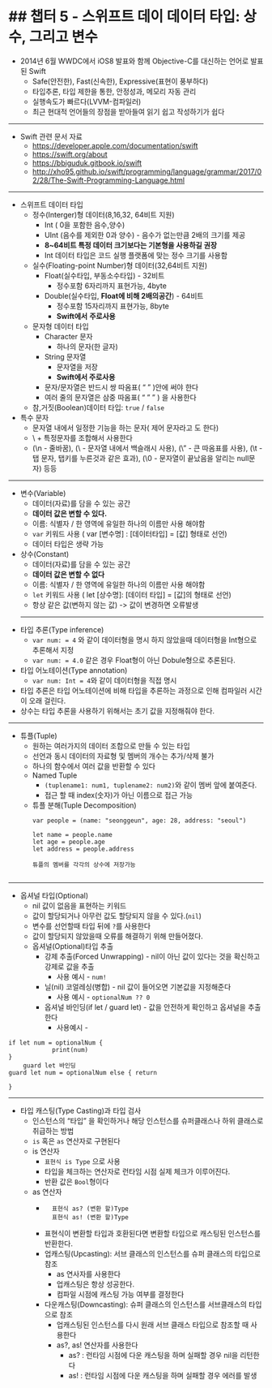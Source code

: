 # ## 챕터  5 -  스위프트 데이 데이터 타입: 상수, 그리고 변수 #


* 2014년 6월 WWDC에서 iOS8 발표와 함께 Objective-C를 대신하는 언어로 발표된 Swift
  * Safe(안전한), Fast(신속한), Expressive(표현이 풍부하다)
  * 타입추론, 타입 제한을 통한, 안정성과, 메모리 자동 관리
  * 실행속도가 빠르다(LVVM-컴파일러)
  * 최근 현대적 언어들의 장점을 받아들여 읽기 쉽고 작성하기가 쉽다
---
* Swift 관련 문서 자료
  * https://developer.apple.com/documentation/swift
  * https://swift.org/about
  * https://bbiguduk.gitbook.io/swift
  * http://xho95.github.io/swift/programming/language/grammar/2017/02/28/The-Swift-Programming-Language.html
---
- 스위프트 데이터 타입
  - 정수(Interger)형 데이터(8,16,32, 64비트 지원)
    - Int ( 0을 포함한 음수,양수)
    - UInt (음수를 제외한 0과 양수) - 음수가 없는만큼 2배의 크기를 제공
    - **8~64비트 특정 데이터 크기보다는 기본형을 사용하길 권장**
    - Int 데이터 타입은 코드 실행 플랫폼에 맞는 정수 크기를 사용함
  - 실수(Floating-point Number)형 데이터(32,64비트 지원)
    - Float(실수타입, 부동소수타입) - 32비트
      - 정수포함 6자리까지 표현가능, 4byte
    - Double(실수타입, **Float에 비해 2배의공간**) - 64비트
      - 정수포함 15자리까지 표현가능, 8byte
      - **Swift에서** **주로사용**
  - 문자형 데이터 타입
    - Character 문자
      - 하나의 문자(한 글자)
    - String 문자열
      - 문자열을 저장
      - **Swift에서 주로사용**
    - 문자/문자열은 반드시 쌍 따옴표( “ ” )안에 써야 한다
    - 여러 줄의 문자열은 삼중 따옴표( “ ” ” ) 을 사용한다 
  - 참,거짓(Boolean)데이터 타입: `true` / `false`
- 특수 문자
  - 문자열 내에서 일정한 기능을 하는 문자( 제어 문자라고 도 한다)
  - \\ + 특정문자를 조합해서 사용한다
  - (\n - 줄바꿈),  \(\\ - 문자열 내에서 백슬래시 사용),  (\” - 큰 따옴표를 사용),  (\t - 탭 문자, 탭키를 누른것과 같은 효과), (\0 - 문자열이 끝났음을 알리는 null문자) 등등 
---
- 변수(Variable)
  - 데이터(자료)를 담을 수 있는 공간
  - **데이터 값은 변할 수 있다.**
  - 이름: 식별자 / 한 영역에 유일한 하나의 이름만 사용 해야함
  - `var` 키워드 사용 ( var [변수명] : [데이터타입] = [값] 형태로 선언)
  - 데이터 타입은 생략 가능
- 상수(Constant)
  - 데이터(자료)를 담을 수 있는 공간
  - **데이터 값은 변할 수 없다**
  - 이름: 식별자 / 한 영역에 유일한 하나의 이름만 사용 해야함
  - `let` 키워드 사용 ( let [상수명]: [데이터 타입] = [값]의 형태로 선언)
  - 항상 같은 값(변하지 않는 값)  -> 값이 변경하면 오류발생
  - ---
- 타입 추론(Type inference)
  - `var num: = 4`   와 같이  데이터형을 명시 하지 않았을때  데이터형을 Int형으로 추론해서 지정
  - `var num: = 4.0` 같은 경우 Float형이 아닌 Dobule형으로 추론된다.
- 타입 어노테이션(Type annotation)
  - `var num: Int = 4`와 같이 데이터형을 직접 명시
- 타입 추론은 타입 어노테이션에 비해 타입을 추론하는 과정으로 인해 컴파일러 시간이 오래 걸린다.
- 상수는 타입 추론을 사용하기 위해서는 초기 값을 지정해줘야 한다.
---
- 튜플(Tuple)
  - 원하는 여러가지의 데이터 조합으로 만들 수 있는 타입
  - 선언과 동시 데이터의 자료형 및 멤버의 개수는 추가/삭제 불가
  - 하나의 함수에서 여러 값을 반환할 수 있다
  - Named Tuple
    - `(tuplename1: num1, tuplename2: num2)`와 같이  멤버 앞에 붙여준다.
    - 접근 할 때 index(숫자)가 아닌  이름으로 접근 가능
  - 튜플 분해(Tuple Decomposition)
    ``` 
    var people = (name: "seonggeun", age: 28, address: "seoul")
    
    let name = people.name
    let age = people.age
    let address = people.address
    
    튜플의 멤버를 각각의 상수에 저장가능
  ```
- ---
- 옵셔널 타입(Optional)
  - nil 값이 없음을 표현하는 키워드
  - 값이 할당되거나 아무런 값도 할당되지 않을 수 있다.(`nil`)
  - 변수를 선언할때 타입 뒤에 `?`를 사용한다
  - 값이 할당되지 않았을때 오류를 해결하기 위해 만들어졌다.
  - 옵셔널(Optional)타입 추출 
    - 강제 추출(Forced Unwrapping) -  nil이 아닌 값이 있다는 것을 확신하고 강제로 값을 추출
      - 사용 예시 -  `num!`
    - 닐(nil) 코얼레싱(병합) - nil 값이 들어오면 기본값을 지정해준다
      - 사용 예시 - `optionalNum ?? 0`
    - 옵셔널 바인딩(if let / guard let) - 값을 안전하게 확인하고 옵셔널을 추출한다
      - 사용예시 -
``` if let 바인딩
if let num = optionalNum {
			print(num)
}
	guard let 바인딩
guard let num = optionalNum else { return
   
}
```
			
---
- 타입 캐스팅(Type Casting)과 타입 검사
  - 인스턴스의  “타입” 을 확인하거나 해당 인스턴스를 슈퍼클래스나 하위 클래스로 취급하는 방법
  - `is` 혹은 `as` 연산자로 구현된다
  - is 연산자
    - ``표현식 is Type``  으로 사용
    - 타입을 체크하는 연산자로 런타임 시점 실제 체크가 이루어진다.
    - 반환 값은 `Bool`형이다
  * as 연산자
    * ```표현식 as (변환 할)Type
      	표현식 as? (변환 할)Type
      	표현식 as! (변환 할)Type
      ```
    - 표현식이 변환할 타입과 호환된다면 변환할 타입으로 캐스팅된 인스턴스를 반환한다.
    - 업캐스팅(Upcasting): 서브 클래스의 인스턴스를 슈퍼 클래스의 타입으로 참조
      - as 연사자를 사용한다
      - 업캐스팅은 항상 성공한다.
      - 컴파일 시점에 캐스팅 가능 여부를 결정한다
    - 다운캐스팅(Downcasting): 슈퍼 클래스의 인스턴스를 서브클래스의 타입으로 참조
      - 업캐스팅된 인스턴스를 다시 원래 서브 클래스 타입으로 참조할 때 사용한다
      - as?, as! 연산자를 사용한다
        - as? : 런타임 시점에 다운 캐스팅을 하며 실패할 경우 nil을 리턴한다
        - as! : 런타임 시점에 다운 캐스팅을 하며 실패할 경우 에러를 발생
      
    
